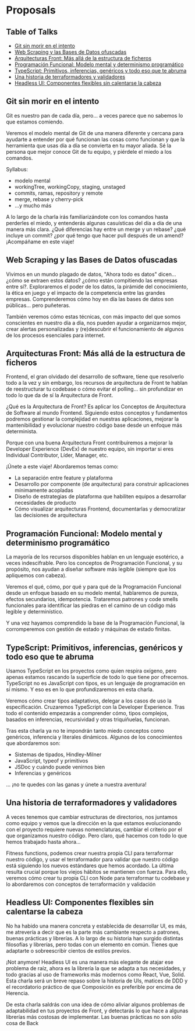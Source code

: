 ﻿# Proposals

## Table of Talks

- [Git sin morir en el intento](#git-sin-morir-en-el-intento)
- [Web Scraping y las Bases de Datos ofuscadas](#web-scraping-y-las-bases-de-datos-ofuscadas)
- [Arquitecturas Front: Más allá de la estructura de ficheros](#arquitecturas-front-más-allá-de-la-estructura-de-ficheros)
- [Programación Funcional: Modelo mental y determinismo programático](#programación-funcional-modelo-mental-y-determinismo-programático)
- [TypeScript: Primitivos, inferencias, genéricos y todo eso que te abruma](#typescript-primitivos-inferencias-genéricos-y-todo-eso-que-te-abruma)
- [Una historia de terraformadores y validadores](#una-historia-de-terraformadores-y-validadores)
- [Headless UI: Componentes flexibles sin calentarse la cabeza](#headless-ui-componentes-flexibles-sin-calentarse-la-cabeza)

## Git sin morir en el intento

Git es nuestro pan de cada día, pero... a veces parece que no sabemos lo que estamos comiendo.

Veremos el modelo mental de Git de una manera diferente y cercana para ayudarte a entender por qué funcionan las cosas como funcionan y que la herramienta que usas día a día se convierta en tu mayor aliada. Sé la persona que mejor conoce Git de tu equipo, y piérdele el miedo a los comandos.

Syllabus:

- modelo mental
- workingTree, workingCopy, staging, unstaged
- commits, ramas, repository y remote
- merge, rebase y cherry-pick
- ...y mucho más

A lo largo de la charla irás familiarizándote con los comandos hasta perderles el miedo, y entenderás algunas casuísticas del día a día de una manera más clara. ¿Qué diferencias hay entre un merge y un rebase? ¿qué incluye un commit? ¿por qué tengo que hacer pull después de un amend? ¡Acompáñame en este viaje!

## Web Scraping y las Bases de Datos ofuscadas

Vivimos en un mundo plagado de datos, "Ahora todo es datos" dicen... ¿cómo se extraen estos datos? ¿cómo están compitiendo las empresas entre sí?. Exploraremos el poder de los datos, la pirámide del conocimiento, la ética en juego y el impacto de la competencia entre las grandes empresas. Comprenderemos cómo hoy en día las bases de datos son públicas... pero puñeteras.

También veremos cómo estas técnicas, con más impacto del que somos conscientes en nuestro día a día, nos pueden ayudar a organizarnos mejor, crear alertas personalizadas y (re)descubrir el funcionamiento de algunos de los procesos esenciales para internet.

## Arquitecturas Front: Más allá de la estructura de ficheros

Frontend, el gran olvidado del desarrollo de software, tiene que resolverlo todo a la vez y sin embargo, los recursos de arquitectura de Front te hablan de reestructurar tu codebase o cómo evitar el polling... sin profundizar en todo lo que da de sí la Arquitectura de Front.

¿Qué es la Arquitectura de Front? Es aplicar los Conceptos de Arquitectura de Software al mundo Frontend. Siguiendo estos conceptos y fundamentos podremos gestionar la complejidad en nuestras aplicaciones, mejorar la mantenibilidad y evolucionar nuestro código base desde un enfoque más determinista.

Porque con una buena Arquitectura Front contribuiremos a mejorar la Developer Experience (DevEx) de nuestro equipo, sin importar si eres Individual Contributor, Líder, Manager, etc.

¡Únete a este viaje! Abordaremos temas como:

- La separación entre feature y plataforma
- Desarrollo por componente (de arquitectura) para construir aplicaciones mínimamente acopladas
- Diseño de estrategias de plataforma que habiliten equipos a desarrollar necesidades de producto
- Cómo visualizar arquitecturas Frontend, documentarlas y democratizar las decisiones de arquitectura

## Programación Funcional: Modelo mental y determinismo programático

La mayoría de los recursos disponibles hablan en un lenguaje esotérico, a veces indescifrable. Pero los conceptos de Programación Funcional, y su propósito, nos ayudan a diseñar software más legible (siempre que los apliquemos con cabeza).

Veremos el qué, cómo, por qué y para qué de la Programación Funcional desde un enfoque basado en su modelo mental, hablaremos de pureza, efectos secundarios, idempotencia. Trataremos patrones y code smells funcionales para identificar las piedras en el camino de un código más legible y determinístico.

Y una vez hayamos comprendido la base de la Programación Funcional, la corromperemos con gestión de estado y máquinas de estado finitas.

## TypeScript: Primitivos, inferencias, genéricos y todo eso que te abruma

Usamos TypeScript en los proyectos como quien respira oxígeno, pero apenas estamos rascando la superficie de todo lo que tiene por ofrecernos. TypeScript no es JavaScript con tipos, es un lenguaje de programación en sí mismo. Y eso es en lo que profundizaremos en esta charla.

Veremos cómo crear tipos adaptativos, delegar a los casos de uso la especificación. Cruzaremos TypeScript con la Developer Experience. Tras todo el contenido empezarás a comprender cómo, tipos complejos, basados en inferencias, recursividad y otras triquiñuelas, funcionan.

Tras esta charla ya no te impondrán tanto miedo conceptos como genéricos, inferencia y literales dinámicos. Algunos de los conocimientos que abordaremos son:

- Sistemas de tipados, Hindley-Milner
- JavaScript, typeof y primitivos
- JSDoc y cuándo puede venirnos bien
- Inferencias y genéricos

... ¡no te quedes con las ganas y únete a nuestra aventura!

## Una historia de terraformadores y validadores

A veces tenemos que cambiar estructuras de directorios, nos juntamos como equipo y vemos que la dirección en la que estamos evolucionando con el proyecto requiere nuevas nomenclaturas, cambiar el criterio por el que organizamos nuestro código. Pero claro, qué hacemos con todo lo que hemos trabajado hasta ahora...

Fitness functions, podemos crear nuestra propia CLI para terraformar nuestro código, y usar el terraformador para validar que nuestro código está siguiendo los nuevos estándares que hemos acordado. La última resulta crucial porque los viejos hábitos se mantienen con fuerza. Para ello, veremos cómo crear tu propia CLI con Node para terraformar tu codebase y lo abordaremos con conceptos de terraformación y validación

## Headless UI: Componentes flexibles sin calentarse la cabeza

No ha habido una manera concreta y establecida de desarrollar UI, es más, me atrevería a decir que es la parte más cambiante respecto a patrones, buenas prácticas y librerías. A lo largo de su historia han surgido distintas filosofías y librerías, pero todas con un elemento en común. Tienes que adaptarte o sobreescribir cientos de estilos previos.

¡Not anymore! Headless UI es una manera más elegante de atajar ese problema de raíz, ahora es la librería la que se adapta a tus necesidades, y todo gracias al uso de frameworks más modernos como React, Vue, Solid. Esta charla será un breve repaso sobre la historia de UIs, matices de DDD y el recordatorio práctico de que Composición es preferible por encima de Herencia.

De esta charla saldrás con una idea de cómo aliviar algunos problemas de adaptabilidad en tus proyectos de Front, y detectarás lo que hace a algunas librerías más costosas de implementar. Las buenas prácticas no son sólo cosa de Back
